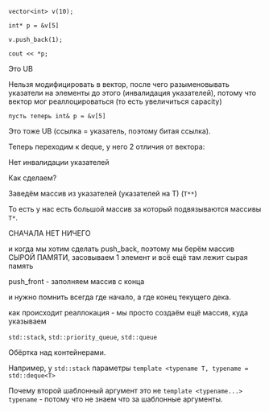 `vector<int> v(10);`

`int* p = &v[5]`

`v.push_back(1);`

`cout << *p;`

Это UB

Нельзя модифицировать в вектор, после чего разыменовывать указатели на элементы до этого (инвалидация указателей), потому что вектор мог реаллоцироваться (то есть увеличиться capacity)

`пусть теперь int& p = &v[5]`

Это тоже UB (ссылка = указатель, поэтому битая ссылка).

Теперь переходим к deque, у него 2 отличия от вектора:

Нет инвалидации указателей

Как сделаем?

Заведём массив из указателей (указателей на Т) (`T**`)

То есть у нас есть большой массив за который подвязываются массивы `T*`.

СНАЧАЛА НЕТ НИЧЕГО

и когда мы хотим сделать push_back, поэтому мы берём массив СЫРОЙ ПАМЯТИ, засовываем 1 элемент и всё ещё там лежит сырая память

push_front - заполняем массив с конца

и нужно помнить всегда где начало, а где конец текущего дека.

как происходит реаллокация - мы просто создаём ещё массив, куда указываем

`std::stack`, `std::priority_queue`, `std::queue`

Обёртка над контейнерами.

Например, у `std::stack` параметры `template <typename T, typename = std::deque<T>`

Почему второй шаблонный аргумент это не `template <typename...> typename` - потому что не знаем что за шаблонные аргументы.